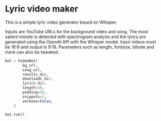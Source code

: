 # Lyric video maker

This is a simple lyric video generator based on Whisper.

Inputs are YouTube URLs for the background video and song.
The most salient minute is detected with spectrogram analysis and the lyrics are generated using the OpenAI API with the Whisper model. 
Input videos must be 16:9 and output is 9:16. Parameters such as length, fontsize, bitrate and more can also be tweaked.


````python
bot = VideoBot(
        bg_url,
        song_url,
        results_dir,
        downloads_dir,
        lyrics_dir,
        length=30,
        padding=50,
        snippets=2,
        verbose=False,
    )
    
bot.run()
